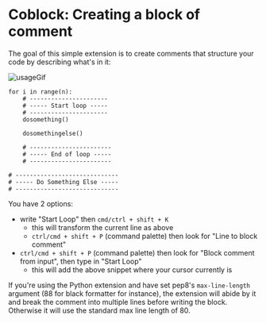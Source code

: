 # Coblock: Creating a block of comment

The goal of this simple extension is to create comments that structure your code by describing what's in it:

![usageGif]()

```
for i in range(n):
    # ----------------------
    # ----- Start loop -----
    # ----------------------
    dosomething()

    dosomethingelse()

    # -----------------------
    # ----- End of loop -----
    # -----------------------

# -----------------------------
# ----- Do Something Else -----
# -----------------------------
```

You have 2 options:

* write "Start Loop" then `cmd/ctrl + shift + K`
  * this will transform the current line as above
  * `ctrl/cmd + shift + P` (command palette) then look for "Line to block comment"
* `ctrl/cmd + shift + P` (command palette) then look for "Block comment from input", then type in "Start Loop"
  * this will add the above snippet where your cursor currently is

If you're using the Python extension and have set pep8's `max-line-length` argument (88 for black formatter for instance), the extension will abide by it and break the comment into multiple lines before writing the block.
Otherwise it will use the standard max line length of 80.